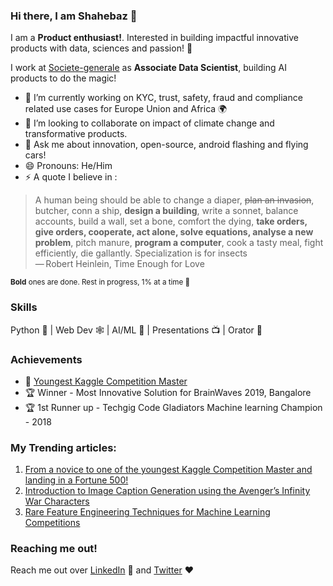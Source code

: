 ### Hi there, I am Shahebaz 👋

I am a **Product enthusiast!**. Interested in building impactful innovative products with data, sciences and passion! 🐣

I work at [Societe-generale](https://github.com/societe-generale) as **Associate Data Scientist**, building AI products to do the magic!   

- 🔭 I’m currently working on KYC, trust, safety, fraud and compliance related use cases for Europe Union and Africa 🌍 
- 👯 I’m looking to collaborate on impact of climate change and transformative products. 
- 💬 Ask me about innovation, open-source, android flashing and flying cars!
- 😄 Pronouns: He/Him
- ⚡ A quote I believe in : 

> A human being should be able to change a diaper, ~~plan an invasion~~, butcher, conn a ship, **design a building**, write a sonnet, balance accounts, build a wall, set a bone, comfort the dying, **take orders, give orders, cooperate, act alone, solve equations, analyse a new problem**, pitch manure, **program a computer**, cook a tasty meal, fight efficiently, die gallantly. 
> Specialization is for insects  <br>  — Robert Heinlein, Time Enough for Love

<sub> **Bold** ones are done. Rest in progress, 1% at a time 🌋 </sub>

### Skills
Python 🐍 | Web Dev 🕸 | AI/ML 🤖 | Presentations 📺 | Orator 🕺

### Achievements
- 🏅 [Youngest Kaggle Competition Master](https://kaggle.com/shaz13)
- 🏆 Winner - Most Innovative Solution for BrainWaves 2019, Bangalore
- 🏆 1st Runner up - Techgig Code Gladiators Machine learning Champion - 2018


### My Trending articles:

1. [From a novice to one of the youngest Kaggle Competition Master and landing in a Fortune 500!](https://medium.com/analytics-vidhya/from-a-novice-to-the-youngest-kaggle-competition-master-and-landing-in-a-fortune-500-cc8acf49de)
2. [Introduction to Image Caption Generation using the Avenger’s Infinity War Characters](https://medium.com/analytics-vidhya/introduction-to-image-caption-generation-using-the-avengers-infinity-war-characters-6f14df09dbe5)
3. [Rare Feature Engineering Techniques for Machine Learning Competitions](https://medium.com/ml-byte/rare-feature-engineering-techniques-for-machine-learning-competitions-de36c7bb418f)


### Reaching me out!
Reach me out over [LinkedIn](https://linkedin.com/in/shaz13) 📘 and [Twitter](https://twitter.com/byteshaz) ❤️
